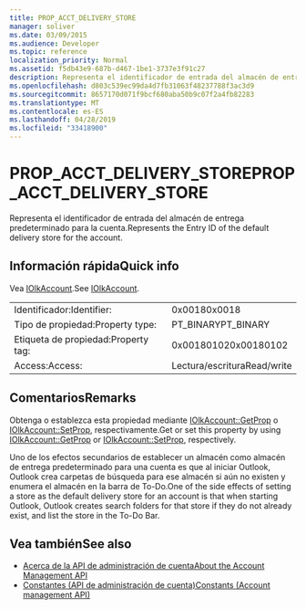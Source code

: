 ```yaml
---
title: PROP_ACCT_DELIVERY_STORE
manager: soliver
ms.date: 03/09/2015
ms.audience: Developer
ms.topic: reference
localization_priority: Normal
ms.assetid: f5db43e9-687b-d467-1be1-3737e3f91c27
description: Representa el identificador de entrada del almacén de entrega predeterminado para la cuenta.
ms.openlocfilehash: d803c539ec99da4d7fb31063f48237788f3ac3d9
ms.sourcegitcommit: 8657170d071f9bcf680aba50b9c07f2a4fb82283
ms.translationtype: MT
ms.contentlocale: es-ES
ms.lasthandoff: 04/28/2019
ms.locfileid: "33418900"
---
```

# <a name="prop_acct_delivery_store"></a><span data-ttu-id="5472c-103">PROP_ACCT_DELIVERY_STORE</span><span class="sxs-lookup"><span data-stu-id="5472c-103">PROP_ACCT_DELIVERY_STORE</span></span>

<span data-ttu-id="5472c-104">Representa el identificador de entrada del almacén de entrega predeterminado para la cuenta.</span><span class="sxs-lookup"><span data-stu-id="5472c-104">Represents the Entry ID of the default delivery store for the account.</span></span>
  
## <a name="quick-info"></a><span data-ttu-id="5472c-105">Información rápida</span><span class="sxs-lookup"><span data-stu-id="5472c-105">Quick info</span></span>

<span data-ttu-id="5472c-106">Vea [IOlkAccount](iolkaccount.md).</span><span class="sxs-lookup"><span data-stu-id="5472c-106">See [IOlkAccount](iolkaccount.md).</span></span>
  
|||
|:-----|:-----|
|<span data-ttu-id="5472c-107">Identificador:</span><span class="sxs-lookup"><span data-stu-id="5472c-107">Identifier:</span></span>  <br/> |<span data-ttu-id="5472c-108">0x0018</span><span class="sxs-lookup"><span data-stu-id="5472c-108">0x0018</span></span>  <br/> |
|<span data-ttu-id="5472c-109">Tipo de propiedad:</span><span class="sxs-lookup"><span data-stu-id="5472c-109">Property type:</span></span>  <br/> |<span data-ttu-id="5472c-110">PT_BINARY</span><span class="sxs-lookup"><span data-stu-id="5472c-110">PT_BINARY</span></span>  <br/> |
|<span data-ttu-id="5472c-111">Etiqueta de propiedad:</span><span class="sxs-lookup"><span data-stu-id="5472c-111">Property tag:</span></span>  <br/> |<span data-ttu-id="5472c-112">0x00180102</span><span class="sxs-lookup"><span data-stu-id="5472c-112">0x00180102</span></span>  <br/> |
|<span data-ttu-id="5472c-113">Access:</span><span class="sxs-lookup"><span data-stu-id="5472c-113">Access:</span></span>  <br/> |<span data-ttu-id="5472c-114">Lectura/escritura</span><span class="sxs-lookup"><span data-stu-id="5472c-114">Read/write</span></span>  <br/> |
   
## <a name="remarks"></a><span data-ttu-id="5472c-115">Comentarios</span><span class="sxs-lookup"><span data-stu-id="5472c-115">Remarks</span></span>

<span data-ttu-id="5472c-116">Obtenga o establezca esta propiedad mediante [IOlkAccount::GetProp](iolkaccount-getprop.md) o [IOlkAccount::SetProp](iolkaccount-setprop.md), respectivamente.</span><span class="sxs-lookup"><span data-stu-id="5472c-116">Get or set this property by using [IOlkAccount::GetProp](iolkaccount-getprop.md) or [IOlkAccount::SetProp](iolkaccount-setprop.md), respectively.</span></span>
  
<span data-ttu-id="5472c-117">Uno de los efectos secundarios de establecer un almacén como almacén de entrega predeterminado para una cuenta es que al iniciar Outlook, Outlook crea carpetas de búsqueda para ese almacén si aún no existen y enumera el almacén en la barra de To-Do.</span><span class="sxs-lookup"><span data-stu-id="5472c-117">One of the side effects of setting a store as the default delivery store for an account is that when starting Outlook, Outlook creates search folders for that store if they do not already exist, and list the store in the To-Do Bar.</span></span>
  
## <a name="see-also"></a><span data-ttu-id="5472c-118">Vea también</span><span class="sxs-lookup"><span data-stu-id="5472c-118">See also</span></span>

- [<span data-ttu-id="5472c-119">Acerca de la API de administración de cuenta</span><span class="sxs-lookup"><span data-stu-id="5472c-119">About the Account Management API</span></span>](about-the-account-management-api.md)
- [<span data-ttu-id="5472c-120">Constantes (API de administración de cuenta)</span><span class="sxs-lookup"><span data-stu-id="5472c-120">Constants (Account management API)</span></span>](constants-account-management-api.md)

